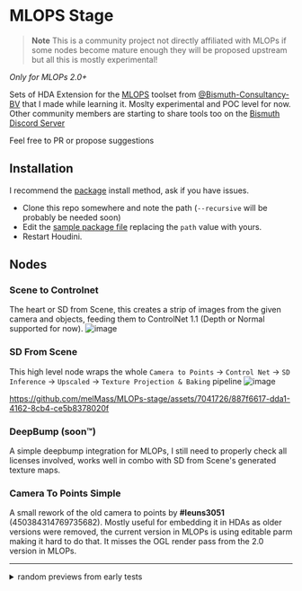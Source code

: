 # MLOPS Stage

> **Note**
> This is a community project not directly affiliated with MLOPs if some nodes become mature enough they will be proposed upstream but all this is mostly experimental!



*Only for MLOPs 2.0+* 

Sets of HDA Extension for the [MLOPS](https://github.com/Bismuth-Consultancy-BV/MLOPs) toolset from [@Bismuth-Consultancy-BV](https://www.bismuthconsultancy.com/) that I made while learning it. Moslty experimental and POC level for now. Other community members are starting to share tools too on the [Bismuth Discord Server](https://discord.gg/kYNaHt7Yx8)

Feel free to PR or propose suggestions

## Installation
I recommend the [package](https://www.sidefx.com/docs/houdini/ref/plugins.html) install method, ask if you have issues. 

- Clone this repo somewhere and note the path (`--recursive` will be probably be needed soon)
- Edit the [sample package file](./MLOPS_community.json) replacing the `path` value with yours.
- Restart Houdini.

  
## Nodes

### Scene to Controlnet

The heart or SD from Scene, this creates a strip of images from the given camera and objects, feeding them to ControlNet 1.1 (Depth or Normal supported for now). 
![image](https://github.com/melMass/MLOPs-stage/assets/7041726/4b640669-9570-4003-b041-febf25a607bb)


### SD From Scene

This high level node wraps the whole `Camera to Points` -> `Control Net` -> `SD Inference` -> `Upscaled` -> `Texture Projection & Baking` pipeline
![image](https://github.com/melMass/MLOPs-stage/assets/7041726/fc8fcd82-6731-4783-bad2-13c188a4a5f4)

https://github.com/melMass/MLOPs-stage/assets/7041726/887f6617-dda1-4162-8cb4-ce5b8378020f



### DeepBump (soon™)

A simple deepbump integration for MLOPs, I still need to properly check all licenses involved, works well in combo with SD from Scene's generated texture maps.

### Camera To Points Simple

A small rework of the old camera to points by **#leuns3051** (450384314769735682).
Mostly useful for embedding it in HDAs as older versions were removed, the current version in MLOPs is using editable parm making it hard to do that.
It misses the OGL render pass from the 2.0 version in MLOPs.




--- 

<details><summary>random previews from early tests</summary>

https://github.com/melMass/MLOPs-stage/assets/7041726/44ee5543-132a-4e39-ae3e-ad1b5ae1c733

https://github.com/melMass/MLOPs-stage/assets/7041726/41b1a371-497e-46aa-a138-417ff49b49ac

https://github.com/melMass/MLOPs-stage/assets/7041726/de49f854-bc1b-4a61-a061-ec86d48faaec

</details>

